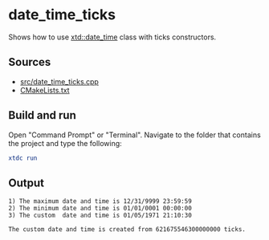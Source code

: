 # date_time_ticks

Shows how to use [xtd::date_time](https://gammasoft71.github.io/xtd/reference_guides/latest/classxtd_1_1date__time.html) class with ticks constructors.

## Sources

* [src/date_time_ticks.cpp](src/date_time_ticks.cpp)
* [CMakeLists.txt](CMakeLists.txt)

## Build and run

Open "Command Prompt" or "Terminal". Navigate to the folder that contains the project and type the following:

```cmake
xtdc run
```

## Output

```
1) The maximum date and time is 12/31/9999 23:59:59
2) The minimum date and time is 01/01/0001 00:00:00
3) The custom  date and time is 01/05/1971 21:10:30

The custom date and time is created from 621675546300000000 ticks.
```
